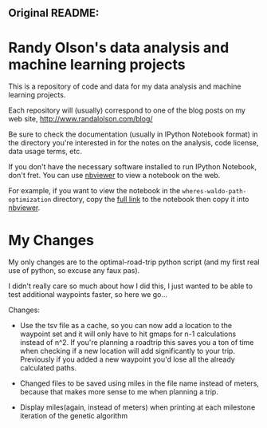 

## Original README:
# Randy Olson's data analysis and machine learning projects

This is a repository of code and data for my data analysis and machine learning projects.

Each repository will (usually) correspond to one of the blog posts on my web site, http://www.randalolson.com/blog/

Be sure to check the documentation (usually in IPython Notebook format) in the directory you're interested in for the notes on the analysis, code license, data usage terms, etc.

If you don't have the necessary software installed to run IPython Notebook, don't fret. You can use [nbviewer](http://nbviewer.ipython.org/) to view a notebook on the web.

For example, if you want to view the notebook in the `wheres-waldo-path-optimization` directory, copy the [full link](https://github.com/rhiever/Data-Analysis-and-Machine-Learning-Projects/blob/master/wheres-waldo-path-optimization/Where's%20Waldo%20path%20optimization.ipynb) to the notebook then copy it into [nbviewer](http://nbviewer.ipython.org/github/rhiever/Data-Analysis-and-Machine-Learning-Projects/blob/master/wheres-waldo-path-optimization/Where%27s%20Waldo%20path%20optimization.ipynb).

# My Changes
My only changes are to the optimal-road-trip python script (and my first real use of python, so excuse any faux pas).

I didn't really care so much about how I did this, I just wanted to be able to test additional waypoints faster, so here we go...

Changes:

*	Use the tsv file as a cache, so you can now add a location to the waypoint set and it will only have to hit gmaps for n-1 calculations instead of n^2. If you're planning a roadtrip this saves you a ton of time when checking if a new location will add significantly to your trip. Previously if you added a new waypoint you'd lose all the already calculated paths.

*	Changed files to be saved using miles in the file name instead of meters, because that makes more sense to me when planning a trip.
*	Display miles(again, instead of meters) when printing at each milestone iteration of the genetic algorithm
